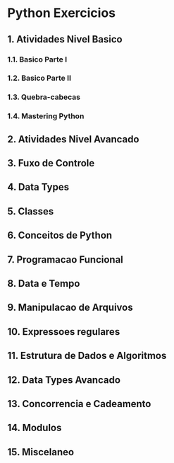 # Python Exercicios
## 1. Atividades Nivel Basico
### 1.1. Basico Parte I
### 1.2. Basico Parte II
### 1.3. Quebra-cabecas
### 1.4. Mastering Python
## 2. Atividades Nivel Avancado
## 3. Fuxo de Controle
## 4. Data Types
## 5. Classes
## 6. Conceitos de Python
## 7. Programacao Funcional
## 8. Data e Tempo
## 9. Manipulacao de Arquivos
## 10. Expressoes regulares
## 11. Estrutura de Dados e Algoritmos
## 12. Data Types Avancado
## 13. Concorrencia e Cadeamento
## 14. Modulos
## 15. Miscelaneo
